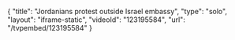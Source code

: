 {
    "title": "Jordanians protest outside Israel embassy",
    "type": "solo",
    "layout": "iframe-static",
    "videoId": "123195584",
    "url": "\/tvpembed\/123195584"
}
